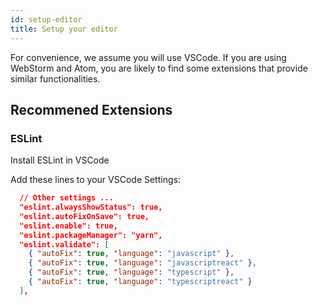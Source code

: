 ```yaml
---
id: setup-editor
title: Setup your editor
---
```


For convenience, we assume you will use VSCode. If you are using WebStorm and
Atom, you are likely to find some extensions that provide similar
functionalities.

## Recommened Extensions

### ESLint

Install ESLint in VSCode

Add these lines to your VSCode Settings:

```json
  // Other settings ...
  "eslint.alwaysShowStatus": true,
  "eslint.autoFixOnSave": true,
  "eslint.enable": true,
  "eslint.packageManager": "yarn",
  "eslint.validate": [
    { "autoFix": true, "language": "javascript" },
    { "autoFix": true, "language": "javascriptreact" },
    { "autoFix": true, "language": "typescript" },
    { "autoFix": true, "language": "typescriptreact" }
  ],
```
